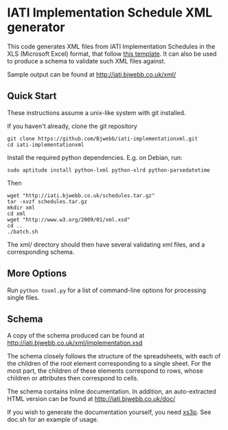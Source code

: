 IATI Implementation Schedule XML generator
==========================================

This code generates XML files from IATI Implementation Schedules in the
XLS (Microsoft Excel) format, that follow [this
template](http://www.aidtransparency.net/wp-content/uploads/2011/04/IATI-Implementation-Schedule-TEMPLATE.xls).
It can also be used to produce a schema to validate such XML files
against.

Sample output can be found at http://iati.bjwebb.co.uk/xml/

Quick Start
-----------

These instructions assume a unix-like system with git installed.

If you haven't already, clone the git repository

    git clone https://github.com/Bjwebb/iati-implementationxml.git
    cd iati-implementationxml

Install the required python dependencies. E.g. on Debian, run:

    sudo aptitude install python-lxml python-xlrd python-parsedatetime

Then

    wget "http://iati.bjwebb.co.uk/schedules.tar.gz"
    tar -xvzf schedules.tar.gz
    mkdir xml
    cd xml
    wget "http://www.w3.org/2009/01/xml.xsd"
    cd ..
    ./batch.sh

The xml/ directory should then have several validating xml files, and
a corresponding schema.

More Options
------------

Run `python toxml.py` for a list of command-line options for processing single files.

Schema
------

A copy of the schema produced can be found at http://iati.bjwebb.co.uk/xml/implementation.xsd

The schema closely follows the structure of the spreadsheets, with each of the children of the root element corresponding to a single sheet. For the most part, the children of these elements correspond to rows, whose children or attributes then correspond to cells.

The schema contains inline documentation. In addition, an auto-extracted HTML version can be found at http://iati.bjwebb.co.uk/doc/

If you wish to generate the documentation yourself, you need [xs3p](http://xml.fiforms.org/xs3p/). See doc.sh for an example of usage.

